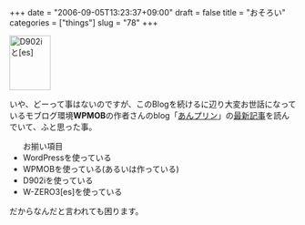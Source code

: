 +++
date = "2006-09-05T13:23:37+09:00"
draft = false
title = "おそろい"
categories = ["things"]
slug = "78"
+++

<a href="/images/DVC00001.JPG" rel="lightbox"  ><img src="/images/DVC00001.JPG" alt="D902iと[es]" title="D902iと[es]" width="72" height="96" border="0" /></a>

いや、どーって事はないのですが、このBlogを続けるに辺り大変お世話になっているモブログ環境<strong>WPMOB</strong>の作者さんのblog「<a href="http://unp.under.jp">あんプリン</a>」の<a href="http://unp.under.jp/?p=1559">最新記事</a>を読んでいて、ふと思った事。

<ul>お揃い項目
<li>WordPressを使っている</li>
<li>WPMOBを使っている(あるいは作っている)</li>
<li>D902iを使っている</li>
<li>W-ZERO3[es]を使っている</li>

</ul>

だからなんだと言われても困ります。
